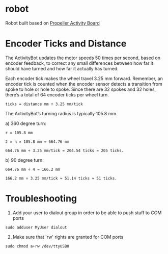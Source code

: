 # robot
Robot built based on [Propeller Activity Board](http://learn.parallax.com/activitybot)


# Encoder Ticks and Distance

The ActivityBot updates the motor speeds 50 times per second, based on encoder feedback, to correct any small differences between how far it should have turned and how far it actually has turned.

Each encoder tick makes the wheel travel 3.25 mm forward. Remember, an encoder tick is counted when the encoder sensor detects a transition from spoke to hole or hole to spoke.  Since there are 32 spokes and 32 holes, there’s a total of 64 encoder ticks per wheel turn.

```
ticks = distance mm ÷ 3.25 mm/tick
```

The ActivityBot’s turning radius is typically 105.8 mm.

a) 360 degree turn:

```
r = 105.8 mm

2 × π × 105.8 mm ≈ 664.76 mm

664.76 mm ÷ 3.25 mm/tick ≈ 204.54 ticks ≈ 205 ticks.
```

b) 90 degree turn:

```
664.76 mm ÷ 4 ≈ 166.2 mm

166.2 mm ÷ 3.25 mm/tick ≈ 51.14 ticks ≈ 51 ticks.
```

# Troubleshooting

1) Add your user to dialout group in order to be able to push stuff to COM ports

```
sudo adduser MyUser dialout
```

2) Make sure that 'rw' rights are granted for COM ports

```
sudo chmod a+rw /dev/ttyUSB0
```
